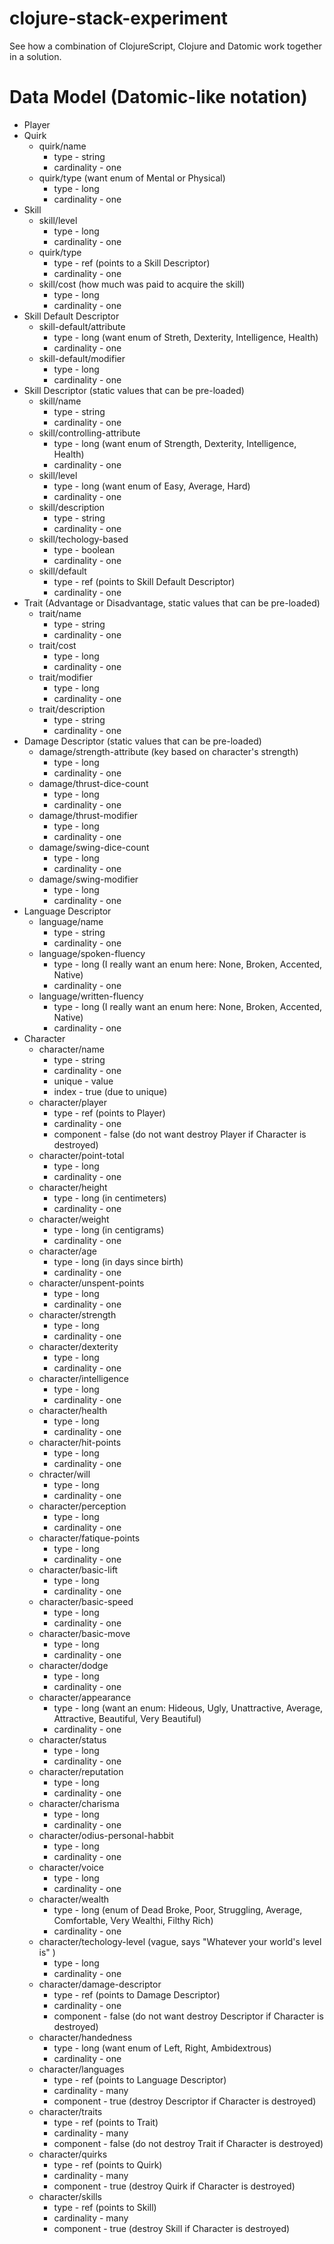 clojure-stack-experiment
========================

See how a combination of ClojureScript, Clojure and Datomic work together in a solution.

# Data Model (Datomic-like notation)

* Player
* Quirk
  * quirk/name 
    * type - string
    * cardinality - one
  * quirk/type (want enum of Mental or Physical)
    * type - long
    * cardinality - one
* Skill
  * skill/level 
    * type - long
    * cardinality - one
  * quirk/type
    * type - ref (points to a Skill Descriptor)
    * cardinality - one
  * skill/cost (how much was paid to acquire the skill) 
    * type - long
    * cardinality - one
* Skill Default Descriptor
  * skill-default/attribute
    * type - long (want enum of Streth, Dexterity, Intelligence, Health)
    * cardinality - one
  * skill-default/modifier
    * type - long
    * cardinality - one
* Skill Descriptor (static values that can be pre-loaded)
  * skill/name
    * type - string
    * cardinality - one
  * skill/controlling-attribute
    * type - long (want enum of Strength, Dexterity, Intelligence, Health)
    * cardinality - one
  * skill/level
    * type - long (want enum of Easy, Average, Hard)
    * cardinality - one
  * skill/description
    * type - string
    * cardinality - one
  * skill/techology-based
    * type - boolean
    * cardinality - one
  * skill/default
    * type - ref (points to Skill Default Descriptor)
    * cardinality - one
* Trait (Advantage or Disadvantage, static values that can be pre-loaded)
  * trait/name
    * type - string
    * cardinality - one
  * trait/cost
    * type - long
    * cardinality - one
  * trait/modifier
    * type - long
    * cardinality - one
  * trait/description
    * type - string
    * cardinality - one
* Damage Descriptor (static values that can be pre-loaded)
    * damage/strength-attribute (key based on character's strength)
      * type - long
      * cardinality - one
    * damage/thrust-dice-count
      * type - long
      * cardinality - one
    * damage/thrust-modifier
      * type - long
      * cardinality - one
    * damage/swing-dice-count
      * type - long
      * cardinality - one
    * damage/swing-modifier
      * type - long
      * cardinality - one
* Language Descriptor
  * language/name
      * type - string
      * cardinality - one
  * language/spoken-fluency
      * type - long (I really want an enum here: None, Broken, Accented, Native)
      * cardinality - one
  * language/written-fluency
      * type - long (I really want an enum here: None, Broken, Accented, Native)
      * cardinality - one
* Character
  * character/name
    * type - string
    * cardinality - one
    * unique - value
    * index - true (due to unique)
  * character/player
    * type - ref (points to Player)
    * cardinality - one
    * component - false (do not want destroy Player if Character is destroyed)
  * character/point-total
    * type - long
    * cardinality - one
  * character/height
    * type - long (in centimeters)
    * cardinality - one
  * character/weight
    * type - long (in centigrams)
    * cardinality - one
  * character/age
    * type - long (in days since birth)
    * cardinality - one
  * character/unspent-points
    * type - long
    * cardinality - one
  * character/strength
    * type - long
    * cardinality - one
  * character/dexterity
    * type - long
    * cardinality - one
  * character/intelligence
    * type - long
    * cardinality - one
  * character/health
    * type - long
    * cardinality - one
  * character/hit-points
    * type - long
    * cardinality - one
  * chracter/will
    * type - long
    * cardinality - one
  * character/perception
    * type - long
    * cardinality - one
  * character/fatique-points
    * type - long
    * cardinality - one
  * character/basic-lift
    * type - long
    * cardinality - one
  * character/basic-speed
    * type - long
    * cardinality - one
  * character/basic-move
    * type - long
    * cardinality - one
  * character/dodge
    * type - long
    * cardinality - one
  * character/appearance
    * type - long (want an enum: Hideous, Ugly, Unattractive, Average, Attractive, Beautiful, Very Beautiful)
    * cardinality - one
  * character/status
    * type - long
    * cardinality - one
  * character/reputation
    * type - long
    * cardinality - one
  * character/charisma
    * type - long
    * cardinality - one
  * character/odius-personal-habbit
    * type - long
    * cardinality - one
  * character/voice
    * type - long
    * cardinality - one
  * character/wealth
    * type - long (enum of Dead Broke, Poor, Struggling, Average, Comfortable, Very Wealthi, Filthy Rich)
    * cardinality - one
  * character/techology-level (vague, says "Whatever your world's level is" )
    * type - long
    * cardinality - one
  * character/damage-descriptor
    * type - ref (points to Damage Descriptor)
    * cardinality - one
    * component - false (do not want destroy Descriptor if Character is destroyed)
  * character/handedness
    * type - long (want enum of Left, Right, Ambidextrous)
    * cardinality - one
  * character/languages
    * type - ref (points to Language Descriptor)
    * cardinality - many
    * component - true (destroy Descriptor if Character is destroyed)
  * character/traits
    * type - ref (points to Trait)
    * cardinality - many
    * component - false (do not destroy Trait if Character is destroyed)
  * character/quirks
    * type - ref (points to Quirk)
    * cardinality - many
    * component - true (destroy Quirk if Character is destroyed)
  * character/skills
    * type - ref (points to Skill)
    * cardinality - many
    * component - true (destroy Skill if Character is destroyed)
